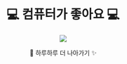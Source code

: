 <h1 align="center">
  💻 <strong>컴퓨터가 좋아요</strong> 💻
</h1>

<p align="center">
  <img src="https://readme-typing-svg.herokuapp.com?font=Comic+Sans+MS&size=26&duration=2500&color=F75C7A&center=true&vCenter=true&width=500&lines=JAVA+%26+LINUX+열코딩중...✍️;오늘도+성장+중+🚀" />
</p>

<p align="center">
  🌈 하루하루 더 나아가기 ✨
</p>

